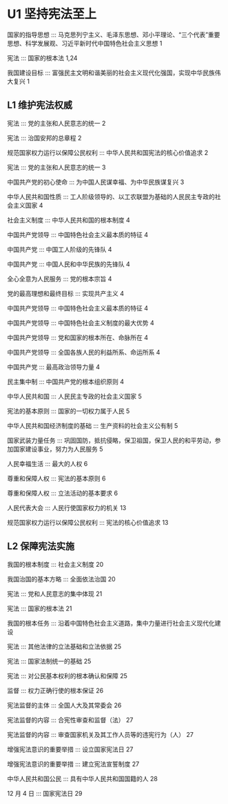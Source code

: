 # U1 坚持宪法至上

国家的指导思想 ::: 马克思列宁主义、毛泽东思想、邓小平理论、“三个代表”重要思想、科学发展观、习近平新时代中国特色社会主义思想 1

宪法 ::: 国家的根本法 1,24

我国建设目标 ::: 富强民主文明和谐美丽的社会主义现代化强国，实现中华民族伟大复兴 1

## L1 维护宪法权威

宪法 ::: 党的主张和人民意志的统一 2

宪法 ::: 治国安邦的总章程 2

规范国家权力运行以保障公民权利 ::: 中华人民共和国宪法的核心价值追求 2

宪法 ::: 党的主张和人民意志的统一 3

中国共产党的初心使命 ::: 为中国人民谋幸福、为中华民族谋复兴 3

中华人民共和国性质 ::: 工人阶级领导的、以工农联盟为基础的人民民主专政的社会主义国家 4

社会主义制度 ::: 中华人民共和国的根本制度 4

中国共产党领导 ::: 中国特色社会主义最本质的特征 4

中国共产党 ::: 中国工人阶级的先锋队 4

中国共产党 ::: 中国人民和中华民族的先锋队 4

全心全意为人民服务 ::: 党的根本宗旨 4

党的最高理想和最终目标 ::: 实现共产主义 4

中国共产党领导 ::: 中国特色社会主义最本质的特征 4

中国共产党领导 ::: 中国特色社会主义制度的最大优势 4

中国共产党领导 ::: 党和国家的根本所在、命脉所在 4

中国共产党领导 ::: 全国各族人民的利益所系、命运所系 4

中国共产党 ::: 最高政治领导力量 4

民主集中制 ::: 中国共产党的根本组织原则 4

中华人民共和国 ::: 人民民主专政的社会主义国家 5

宪法的基本原则 ::: 国家的一切权力属于人民 5

中华人民共和国经济制度的基础 ::: 生产资料的社会主义公有制 5

国家武装力量任务 ::: 巩固国防，抵抗侵略，保卫祖国，保卫人民的和平劳动，参加国家建设事业，努力为人民服务 5

人民幸福生活 ::: 最大的人权 6

尊重和保障人权 ::: 宪法的基本原则 6

尊重和保障人权 ::: 立法活动的基本要求 6

人民代表大会 ::: 人民行使国家权力的机关 13

规范国家权力运行以保障公民权利 ::: 宪法的核心价值追求 13

## L2 保障宪法实施

我国的根本制度 ::: 社会主义制度 20

我国治国的基本方略 ::: 全面依法治国 20

宪法 ::: 党和人民意志的集中体现 21

宪法 ::: 国家的根本法 21

我国的根本任务 ::: 沿着中国特色社会主义道路，集中力量进行社会主义现代化建设 

宪法 ::: 其他法律的立法基础和立法依据 25

宪法 ::: 国家法制统一的基础 25

宪法 ::: 对公民基本权利的根本确认和保障 25

监督 ::: 权力正确行使的根本保证 26

宪法监督的主体 ::: 全国人大及其常委会 26

宪法监督的内容 ::: 合宪性审查和监督（法） 27

宪法监督的内容 ::: 审查国家机关及其工作人员等的违宪行为（人） 27

增强宪法意识的重要举措 ::: 设立国家宪法日 27

增强宪法意识的重要举措 ::: 建立宪法宣誓制度 27

中华人民共和国公民 ::: 具有中华人民共和国国籍的人 28 

12 月 4 日 ::: 国家宪法日 29





